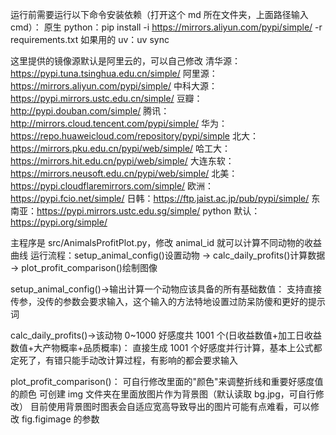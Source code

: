 运行前需要运行以下命令安装依赖（打开这个 md 所在文件夹，上面路径输入 cmd）：
原生 python：pip install -i https://mirrors.aliyun.com/pypi/simple/ -r requirements.txt
如果用的 uv：uv sync

这里提供的镜像源默认是阿里云的，可以自己修改
清华源：https://pypi.tuna.tsinghua.edu.cn/simple/
阿里源：https://mirrors.aliyun.com/pypi/simple/
中科大源：https://pypi.mirrors.ustc.edu.cn/simple/
豆瓣：http://pypi.douban.com/simple/
腾讯：http://mirrors.cloud.tencent.com/pypi/simple/
华为：https://repo.huaweicloud.com/repository/pypi/simple
北大：https://mirrors.pku.edu.cn/pypi/web/simple/
哈工大：https://mirrors.hit.edu.cn/pypi/web/simple/
大连东软：https://mirrors.neusoft.edu.cn/pypi/web/simple/
北美：https://pypi.cloudflaremirrors.com/simple/
欧洲：https://pypi.fcio.net/simple/
日韩：https://ftp.jaist.ac.jp/pub/pypi/simple/
东南亚：https://pypi.mirrors.ustc.edu.sg/simple/
python 默认：https://pypi.org/simple/

主程序是 src/AnimalsProfitPlot.py，修改 animal_id 就可以计算不同动物的收益曲线
运行流程：setup_animal_config()设置动物 -> calc_daily_profits()计算数据 -> plot_profit_comparison()绘制图像

setup_animal_config()->输出计算一个动物应该具备的所有基础数值：
支持直接传参，没传的参数会要求输入，这个输入的方法特地设置过防呆防傻和更好的提示词

calc_daily_profits()->该动物 0~1000 好感度共 1001 个(日收益数值+加工日收益数值+大产物概率+品质概率)：
直接生成 1001 个好感度并行计算，基本上公式都定死了，有错只能手动改计算过程，有影响的都会要求输入

plot_profit_comparison()：
可自行修改里面的"颜色"来调整折线和重要好感度值的颜色
可创建 img 文件夹在里面放图片作为背景图（默认读取 bg.jpg，可自行修改）
目前使用背景图时图表会自适应宽高导致导出的图片可能有点难看，可以修改 fig.figimage 的参数
